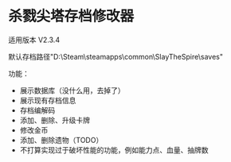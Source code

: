 # 杀戮尖塔存档修改器

适用版本 V2.3.4

默认存档路径"D:\Steam\steamapps\common\SlayTheSpire\saves"

功能：

- 展示数据库（没什么用，去掉了）
- 展示现有存档信息
- 存档编解码
- 添加、删除、升级卡牌
- 修改金币
- 添加、删除遗物（TODO）
- 不打算实现过于破坏性能的功能，例如能力点、血量、抽牌数
